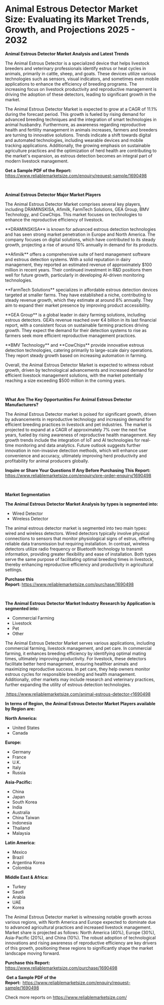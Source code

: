 <p><h1>Animal Estrous Detector Market Size: Evaluating its Market Trends, Growth, and Projections 2025 - 2032</h1></p><p><strong>Animal Estrous Detector Market Analysis and Latest Trends</strong></p>
<p><p>The Animal Estrous Detector is a specialized device that helps livestock breeders and veterinary professionals identify estrus or heat cycles in animals, primarily in cattle, sheep, and goats. These devices utilize various technologies such as sensors, visual indicators, and sometimes even mobile applications to enhance the efficiency of breeding programs. The increasing focus on livestock productivity and reproductive management is driving the adoption of these detectors, leading to significant growth in the market.</p><p>The Animal Estrous Detector Market is expected to grow at a CAGR of 11.1% during the forecast period. This growth is fueled by rising demand for advanced breeding techniques and the integration of smart technologies in animal husbandry. Furthermore, as awareness regarding reproductive health and fertility management in animals increases, farmers and breeders are turning to innovative solutions. Trends indicate a shift towards digital and automated technologies, including wearable devices and mobile tracking applications. Additionally, the growing emphasis on sustainable agriculture practices and the optimization of herd health are contributing to the market's expansion, as estrous detection becomes an integral part of modern livestock management.</p></p>
<p><strong>Get a Sample PDF of the Report:&nbsp;</strong> <a href="https://www.reliablemarketsize.com/enquiry/request-sample/1690498?utm_campaign=2271&utm_medium=2&utm_source=Github&utm_content=ia&utm_term=26032025&utm_id=animal-estrous-detector">https://www.reliablemarketsize.com/enquiry/request-sample/1690498</a></p>
<p>&nbsp;</p>
<p><strong>Animal Estrous Detector Major Market Players</strong></p>
<p><p>The Animal Estrous Detector Market comprises several key players, including DRAMINSKISA, Afimilk, FarmTech Solutions, GEA Group, BMV Technology, and CowChips. This market focuses on technologies to enhance the reproductive efficiency of livestock.</p><p>**DRAMINSKISA** is known for advanced estrous detection technologies and has seen strong market penetration in Europe and North America. The company focuses on digital solutions, which have contributed to its steady growth, projecting a rise of around 10% annually in demand for its products.</p><p>**Afimilk** offers a comprehensive suite of herd management software and estrous detection systems. With a solid reputation in dairy management, they reported an estimated revenue of approximately $100 million in recent years. Their continued investment in R&D positions them well for future growth, particularly in developing AI-driven monitoring technologies.</p><p>**FarmTech Solutions** specializes in affordable estrous detection devices targeted at smaller farms. They have established a niche, contributing to steady revenue growth, which they estimate at around 8% annually. They aim to expand their market presence by improving product accessibility.</p><p>**GEA Group** is a global leader in dairy farming solutions, including estrous detectors. GEA’s revenue reached over €4 billion in its last financial report, with a consistent focus on sustainable farming practices driving growth. They expect the demand for their detection systems to rise as farmers seek more efficient reproductive management practices.</p><p>**BMV Technology** and **CowChips** provide innovative estrous detection technologies, catering primarily to large-scale dairy operations. They report steady growth based on increasing automation in farming.</p><p>Overall, the Animal Estrous Detector Market is expected to witness robust growth, driven by technological advancements and increased demand for efficient livestock management solutions, with the market potentially reaching a size exceeding $500 million in the coming years.</p></p>
<p>&nbsp;</p>
<p><strong>What Are The Key Opportunities For Animal Estrous Detector Manufacturers?</strong></p>
<p><p>The Animal Estrous Detector market is poised for significant growth, driven by advancements in reproductive technology and increasing demand for efficient breeding practices in livestock and pet industries. The market is projected to expand at a CAGR of approximately 7% over the next five years, fueled by rising awareness of reproductive health management. Key growth trends include the integration of IoT and AI technologies for real-time monitoring and data analytics. Future outlook suggests further innovation in non-invasive detection methods, which will enhance user convenience and accuracy, ultimately improving herd productivity and profitability for animal producers globally.</p></p>
<p><strong>Inquire or Share Your Questions If Any Before Purchasing This Report:</strong> <a href="https://www.reliablemarketsize.com/enquiry/pre-order-enquiry/1690498?utm_campaign=2271&utm_medium=2&utm_source=Github&utm_content=ia&utm_term=26032025&utm_id=animal-estrous-detector">https://www.reliablemarketsize.com/enquiry/pre-order-enquiry/1690498</a></p>
<p>&nbsp;</p>
<p><strong>Market Segmentation</strong></p>
<p><strong>The Animal Estrous Detector Market Analysis by types is segmented into:</strong></p>
<p><ul><li>Wired Detector</li><li>Wireless Detector</li></ul></p>
<p><p>The animal estrous detector market is segmented into two main types: wired and wireless detectors. Wired detectors typically involve physical connections to sensors that monitor physiological signs of estrus, offering reliable data transmission but requiring installation. In contrast, wireless detectors utilize radio frequency or Bluetooth technology to transmit information, providing greater flexibility and ease of installation. Both types serve the same purpose of facilitating optimal breeding times in livestock, thereby enhancing reproductive efficiency and productivity in agricultural settings.</p></p>
<p><strong>Purchase this Report:&nbsp;</strong><a href="https://www.reliablemarketsize.com/purchase/1690498?utm_campaign=2271&utm_medium=2&utm_source=Github&utm_content=ia&utm_term=26032025&utm_id=animal-estrous-detector">https://www.reliablemarketsize.com/purchase/1690498</a></p>
<p>&nbsp;</p>
<p><strong>The Animal Estrous Detector Market Industry Research by Application is segmented into:</strong></p>
<p><ul><li>Commercial Farming</li><li>Livestock</li><li>Pet</li><li>Other</li></ul></p>
<p><p>The Animal Estrous Detector Market serves various applications, including commercial farming, livestock management, and pet care. In commercial farming, it enhances breeding efficiency by identifying optimal mating times, ultimately improving productivity. For livestock, these detectors facilitate better herd management, ensuring healthier animals and maximizing reproductive success. In pet care, they help owners monitor estrous cycles for responsible breeding and health management. Additionally, other markets may include research and veterinary practices, further expanding the utility of estrous detection technologies.</p></p>
<p><a href="https://www.reliablemarketsize.com/animal-estrous-detector-r1690498?utm_campaign=2271&utm_medium=2&utm_source=Github&utm_content=ia&utm_term=26032025&utm_id=animal-estrous-detector">&nbsp;https://www.reliablemarketsize.com/animal-estrous-detector-r1690498</a></p>
<p><strong>In terms of Region, the Animal Estrous Detector Market Players available by Region are:</strong></p>
<p>
    <p> <strong> North America: </strong>
        <ul>
            <li>United States</li>
            <li>Canada</li>
        </ul>
        </p> 
    <p> <strong> Europe: </strong>
        <ul>
            <li>Germany</li>
            <li>France</li>
            <li>U.K.</li>
            <li>Italy</li>
            <li>Russia</li>
        </ul>
        </p> 
    <p> <strong> Asia-Pacific: </strong>
        <ul>
            <li>China</li>
            <li>Japan</li>
            <li>South Korea</li>
            <li>India</li>
            <li>Australia</li>
            <li>China Taiwan</li>
            <li>Indonesia</li>
            <li>Thailand</li>
            <li>Malaysia</li>
        </ul>
        </p> 
    <p> <strong> Latin America: </strong>
        <ul>
            <li>Mexico</li>
            <li>Brazil</li>
            <li>Argentina Korea</li>
            <li>Colombia</li>
        </ul>
        </p> 
    <p> <strong> Middle East & Africa: </strong>
        <ul>
            <li>Turkey</li>
            <li>Saudi</li>
            <li>Arabia</li>
            <li>UAE</li>
            <li>Korea</li>
        </ul>
    </p>
    </p>
<p><p>The Animal Estrous Detector market is witnessing notable growth across various regions, with North America and Europe expected to dominate due to advanced agricultural practices and increased livestock management. Market share is projected as follows: North America (40%), Europe (30%), Asia-Pacific (20%), and China (10%). The robust adoption of technological innovations and rising awareness of reproductive efficiency are key drivers of this growth, positioning these regions to significantly shape the market landscape moving forward.</p></p>
<p><strong>Purchase this Report: </strong><a href="https://www.reliablemarketsize.com/purchase/1690498?utm_campaign=2271&utm_medium=2&utm_source=Github&utm_content=ia&utm_term=26032025&utm_id=animal-estrous-detector">https://www.reliablemarketsize.com/purchase/1690498</a></p>
<p>&nbsp;<strong>Get a Sample PDF of the Report:&nbsp;&nbsp;</strong><a href="https://www.reliablemarketsize.com/enquiry/request-sample/1690498?utm_campaign=2271&utm_medium=2&utm_source=Github&utm_content=ia&utm_term=26032025&utm_id=animal-estrous-detector">https://www.reliablemarketsize.com/enquiry/request-sample/1690498</a></p>
<p><strong></strong></p>
<p>Check more reports on <a href="https://www.reliablemarketsize.com/?utm_campaign=2271&utm_medium=2&utm_source=Github&utm_content=ia&utm_term=26032025&utm_id=animal-estrous-detector">https://www.reliablemarketsize.com/</a></p>